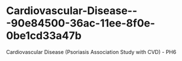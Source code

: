 # Cardiovascular-Disease---90e84500-36ac-11ee-8f0e-0be1cd33a47b
Cardiovascular Disease (Psoriasis Association Study with CVD) - PH6
